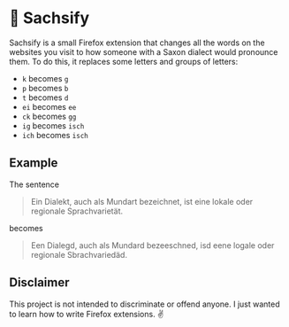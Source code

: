 # 🎪 Sachsify

Sachsify is a small Firefox extension that changes all the words on the websites you visit to how someone with a Saxon dialect would pronounce them. To do this, it replaces some letters and groups of letters:

- `k` becomes `g`
- `p` becomes `b`
- `t` becomes `d`
- `ei` becomes `ee`
- `ck` becomes `gg`
- `ig` becomes `isch`
- `ich` becomes `isch`

## Example

The sentence

> Ein Dialekt, auch als Mundart bezeichnet, ist eine lokale oder regionale Sprachvarietät.

becomes

> Een Dialegd, auch als Mundard bezeeschned, isd eene logale oder regionale Sbrachvariedäd.

## Disclaimer 

This project is not intended to discriminate or offend anyone. I just wanted to learn how to write Firefox extensions. ✌
